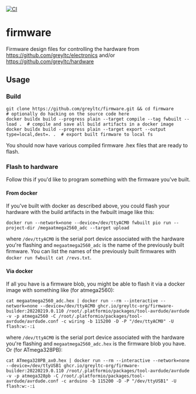 [![CI](https://github.com/greyltc/firmware/actions/workflows/build.yml/badge.svg)](https://github.com/greyltc/firmware/actions/workflows/build.yml)
# firmware
Firmware design files for controlling the hardware from https://github.com/greyltc/electronics and/or https://github.com/greyltc/hardware

## Usage
### Build
```
git clone https://github.com/greyltc/firmware.git && cd firmware
# optionally do hacking on the source code here
docker buildx build --progress plain --target compile --tag fwbuilt --load .  # compile and save all build artifacts in a docker image
docker buildx build --progress plain --target export --output type=local,dest=. .  # export built firmware to local fs
```
You should now have various compiled firmware .hex files that are ready to flash.
### Flash to hardware
Follow this if you'd like to program something with the firmware you've built.
#### From docker
If you've built with docker as described above, you could flash your hardware with the build artifacts in the fwbuilt image like this:
```
docker run --network=none --device=/dev/ttyACM0 fwbuilt pio run --project-dir /megaatmega2560_adc --target upload
```
where `/dev/ttyACM0` is the serial port device associated with the hardware you're flashing and `megaatmega2560_adc` is the name of the previously built firmware. You can list the names of the previously built firmwares with `docker run fwbuilt cat /revs.txt`.
#### Via docker
If all you have is a firmware blob, you might be able to flash it via a docker image with something like (for atmega2560):
```
cat megaatmega2560_adc.hex | docker run --rm --interactive --network=none --device=/dev/ttyACM0 ghcr.io/greyltc-org/firmware-builder:20220219.0.110 /root/.platformio/packages/tool-avrdude/avrdude -v -p atmega2560 -C /root/.platformio/packages/tool-avrdude/avrdude.conf -c wiring -b 115200 -D -P "/dev/ttyACM0" -U flash:w:-:i
```
where `/dev/ttyACM0` is the serial port device associated with the hardware you're flashing and `megaatmega2560_adc.hex` is the firmware blob you have. Or (for ATmega328PB):
```
cat ATmega328PB_ax0.hex | docker run --rm --interactive --network=none --device=/dev/ttyUSB1 ghcr.io/greyltc-org/firmware-builder:20220219.0.110 /root/.platformio/packages/tool-avrdude/avrdude -v -p atmega328pb -C /root/.platformio/packages/tool-avrdude/avrdude.conf -c arduino -b 115200 -D -P "/dev/ttyUSB1" -U flash:w:-:i
```
